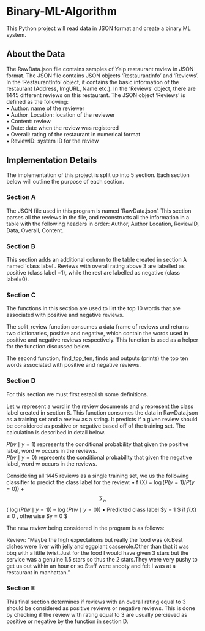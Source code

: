 # Binary-ML-Algorithm

This Python project will read data in JSON format and create a binary ML system.

## About the Data

The RawData.json file contains samples of Yelp restaurant review in JSON format. The JSON file contains JSON objects ‘RestaurantInfo’ and ‘Reviews’. In the ‘RestaurantInfo’ object, it contains the basic information of the restaurant (Address, ImgURL, Name etc.). In the ‘Reviews’ object, there are 1445 different reviews on this restaurant. The JSON object ‘Reviews’ is defined as the following:  
  • Author: name of the reviewer  
  • Author_Location: location of the reviewer  
  • Content: review  
  • Date: date when the review was registered  
  • Overall: rating of the restaurant in numerical format  
  • ReviewID: system ID for the review  
  
## Implementation Details

The implementation of this project is split up into 5 section. Each section below will outline the purpose of each section.

### Section A

The JSON file used in this program is named ‘RawData.json’. This section parses all the reviews in the file, and reconstructs all the information in a table with the following headers in order: Author, Author Location, ReviewID, Data, Overall, Content.

### Section B

This section adds an additional column to the table created in section A named 'class label'. Reviews with overall rating above 3 are labelled as positive (class label =1), while the rest are labelled as negative (class label=0).

### Section C

The functions in this section are used to list the top 10 words that are associated with positive and negative reviews. 

The split_review function consumes a data frame of reviews and returns two dictionaries, positive and negative, which contain the words used in positive and negative reviews respectively. This function is used as a helper for the function discussed below.

The second function, find_top_ten, finds and outputs (prints) the top ten words associated with positive and negative reviews. 

### Section D

For this section we must first establish some definitions. 

Let w represent a word in the review documents and y represent the class label created in section B. This function consumes the data in RawData.json as a training set and a review as a string. It predicts if a given review should be considered as positive or negative based off of the training set. The calculation is described in detail below.

$P ( w \mid y = 1)$ represents the conditional probability that given the positive label, word w occurs in the reviews.  
$P ( w \mid y = 0)$ represents the conditional probability that given the negative label, word w occurs in the reviews.  

Considering all 1445 reviews as a single training set, we us the following classifier to predict the class label for the review:
  • f (X) = $\log(P(y=1)/P(y=0))$ + $$\sum_w$$ ( $\log(P(w \mid y=1))$ – $\log(P(w \mid y=0))$
  • Predicted class label $y = 1 $ if $f(X) ≥ 0$ , otherwise $y = 0 $
  
The new review being considered in the program is as follows:

Review:
“Maybe the high expectations but really the food was ok.Best dishes were liver with jelly and eggplant casserole.Other than that it was bbq with a little twist.Just for the food I would have given 3 stars but the service was a genuine 1.5 stars so thus the 2 stars.They were very pushy to get us out within an hour or so.Staff were snooty and felt I was at a restaurant in manhattan.”

### Section E

This final section determines if reviews with an overall rating equal to 3 should be considered as positive reviews or negative reviews. This is done by checking if the review with rating equal to 3 are usually percieved as positive or negative by the function in section D.

